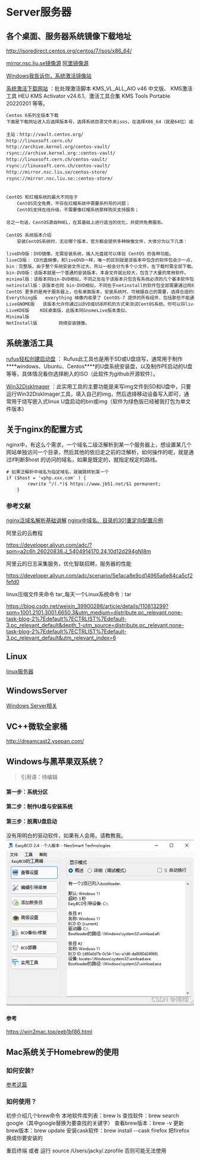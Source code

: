 # Server服务器

## 各个桌面、服务器系统镜像下载地址

http://isoredirect.centos.org/centos/7/isos/x86_64/

[mirror.nsc.liu.se镜像源](http://mirror.nsc.liu.se/CentOS/)
[阿里镜像源](http://mirrors.aliyun.com/centos/7.9.2009/isos/x86_64/)

 [Windows我告诉你，系统激活镜像站](https://msdn.itellyou.cn/) 

 [系统激活下载网站](http://www.aichunjing.com/jhgj1/) ：批处理激活脚本 KMS_VL_ALL_AIO v46 中文版、 KMS激活工具 HEU KMS Activator v24.6.1、激活工具合集 KMS Tools Portable 20220201  等等。

```tex
Centos 6系列全版本下载
下面是下载网址进入后选择版本号，选择系统目录文件夹isos，在选择X86_64（就是64位）或者i386（就是32位），进入后就看到了，复制到迅雷下载即可。

主站：http://vault.centos.org/
http://linuxsoft.cern.ch/
http://archive.kernel.org/centos-vault/
rsync://archive.kernel.org::centos-vault/
http://linuxsoft.cern.ch/centos-vault/
rsync://linuxsoft.cern.ch/centos-vault/
http://mirror.nsc.liu.se/centos-store/
rsync://mirror.nsc.liu.se::centos-store/
 

CentOS 和红帽系统的最大不同在于
    CentOS完全免费，不存在红帽系统中需要系列号的问题；
    CentOS支持在线升级，不需要像红帽系统那样购买支持服务； 

总之一句话，CentOS源自RHEL，在其基础上进行适当的优化，并提供免费服务。

CentOS 系统版本介绍
    安装CentOS系统时，无论哪个版本，官方都会提供多种映像文件，大体分为以下几类：

liveDVD版：DVD镜像，无需安装系统，插入光盘就可以体验 CentOS 的各种功能。
liveCD版： CD光盘映像，和liveDVD一样，唯一的区别就是该版本中包含的软件包会少一点，安装系统时使用 U 盘或者CD光盘进行安装。
bin：完整版，由于整个系统安装文件过大，所以一般会分为多个小文件，在下载时需全部下载。
bin-DVD版：该版本就是一个普通的安装版本，本身文件就比较大，包含了大量的常用软件。
minimal版：该版本同bin-DVD相似，不同之处在于该版本只包含有系统必须的几个基本软件包。
netinstall版：该版本也同 bin-DVD相似，不同在于netinstall的软件包全部需要通过网络下载进行安装。
CentOS 更多的是用于服务器上，也有桌面版本，安装系统时，可根据自己的需要，选择合适的映像。安装映像版本解析DVD版,假若你不清楚用哪个映像，就选择DVD版本映像，此版本可以让你选择需要安装的组件，并包含所有在图像安装界面内可选择的组件。
Everything版   everything 映像内收录了 CentOS-7 提供的所有组件，包括那些不能通过安装程序直接安装的组件。
LiveGNOME版   该版本允许你通过以DVD或USB开机的方式来测试CentOS系统。你可以将live映像上的系统安装到映像，但是此版本会安装live映像内包含的所有的组件。
LiveKDE版    KDE桌面版，此版本同GnomeLive版本类似。
Minimal版
NetInstall版        网络安装镜像。
```

## 系统激活工具

 [rufus轻松创建启动盘](http://rufus.ie/zh/) ： Rufus此工具也是用于SD或U盘烧写，通常用于制作***\*windows、Ubuntu、Centos\****的U盘系统安装盘，以及制作PE启动的U盘等等，具体情况看你选择刷入的ISO（此软件为github开源软件）。

[Win32DiskImager](https://win32diskimager.org/) ：此实用工具的主要功能是来写img文件到SD和U盘中，只要运行Win32DiskImager工具，填入自己的img，然后选择移动设备写入即可，通常用于烧写嵌入式linux U盘启动的bin或img（软件为绿色版已经被我打包为单文件版本）

## 关于nginx的配置方式

nginx中，有这么个需求，一个域名二级泛解析到某一个服务器上，想设置某几个网站单独访问一个目录，然后其他的依旧走之前的泛解析，如何操作的呢，就是通过if判断$host 的访问的域名，如果是既定的，就指定规定的路线。

```Shell
# 如果泛解析中域名为指定域名，就被跳转到某一个
if ($host = 'vphp.xxx.com' ) {
        rewrite ^/(.*)$ https://www.jb51.net/$1 permanent;
    }
```


### 参考文献
[nginx泛域名解析基础讲解](https://www.liuvv.com/p/d039.html)
[nginx中域名、目录的301重定向配置示例](https://www.jb51.net/article/52570.htm)



阿里云的云教程

https://developer.aliyun.com/adc/?spm=a2c6h.26020838.J_5404914170.24.10d12d294gNI8m

阿里云的日志采集服务，优化智联招聘，服务器的性能

https://developer.aliyun.com/adc/scenario/5e1aca8e9cd14965a6e84ca5cf2fefd0

linux压缩文件夹命令 tar_每天一个Linux系统命令｜tar

https://blog.csdn.net/weixin_39900286/article/details/110813299?spm=1001.2101.3001.6650.3&utm_medium=distribute.pc_relevant.none-task-blog-2%7Edefault%7ECTRLIST%7Edefault-3.pc_relevant_default&depth_1-utm_source=distribute.pc_relevant.none-task-blog-2%7Edefault%7ECTRLIST%7Edefault-3.pc_relevant_default&utm_relevant_index=6

## Linux

[linux服务器](linux.md)

## WindowsServer

[Windows Server相关](WinServe.md)

## VC++微软全家桶

http://dreamcast2.ysepan.com/

## Windows与黑苹果双系统？

> 引用语：待编辑

#### 第一步：系统分区
#### 第二步：制作U盘与安装系统
#### 第三步：脱离U盘启动



没有用明白的驱动软件，如果有人会用，请教教我。
![EasyBcd](index.assets/watermark,type_d3F5LXplbmhlaQ,shadow_50,text_Q1NETiBA5Y2a57yU,size_20,color_FFFFFF,t_70,g_se,x_16-16517353766902.png)



#### 参考
https://win2mac.top/eeb1bf86.html







## Mac系统关于Homebrew的使用
### 如何安装?
[参考这篇](https://zhuanlan.zhihu.com/p/111014448)

### 如何使用？

初步介绍几个brew命令
本地软件库列表：brew ls
查找软件：brew search google（其中google替换为要查找的关键字）
查看brew版本：brew -v  更新brew版本：brew update
安装cask软件：brew install --cask firefox 把firefox换成你要安装的
    
 重启终端 或者 运行 source /Users/jacky/.zprofile   否则可能无法使用